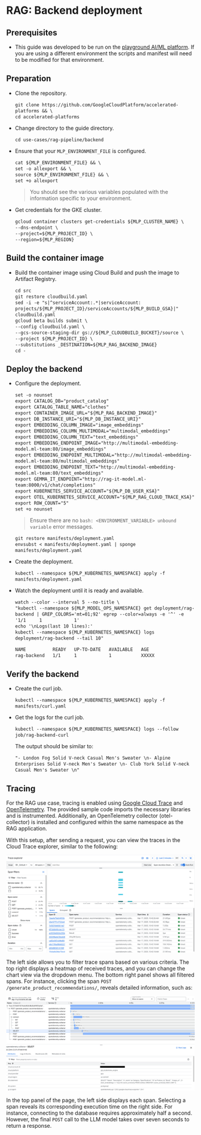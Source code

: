 # RAG: Backend deployment

## Prerequisites

- This guide was developed to be run on the
  [playground AI/ML platform](/platforms/gke-aiml/playground/README.md). If you
  are using a different environment the scripts and manifest will need to be
  modified for that environment.

## Preparation

- Clone the repository.

  ```shell
  git clone https://github.com/GoogleCloudPlatform/accelerated-platforms && \
  cd accelerated-platforms
  ```

- Change directory to the guide directory.

  ```shell
  cd use-cases/rag-pipeline/backend
  ```

- Ensure that your `MLP_ENVIRONMENT_FILE` is configured.

  ```shell
  cat ${MLP_ENVIRONMENT_FILE} && \
  set -o allexport && \
  source ${MLP_ENVIRONMENT_FILE} && \
  set +o allexport
  ```

  > You should see the various variables populated with the information specific
  > to your environment.

- Get credentials for the GKE cluster.

  ```shell
  gcloud container clusters get-credentials ${MLP_CLUSTER_NAME} \
  --dns-endpoint \
  --project=${MLP_PROJECT_ID} \
  --region=${MLP_REGION}
  ```

## Build the container image

- Build the container image using Cloud Build and push the image to Artifact
  Registry.

  ```shell
  cd src
  git restore cloudbuild.yaml
  sed -i -e "s|^serviceAccount:.*|serviceAccount: projects/${MLP_PROJECT_ID}/serviceAccounts/${MLP_BUILD_GSA}|" cloudbuild.yaml
  gcloud beta builds submit \
  --config cloudbuild.yaml \
  --gcs-source-staging-dir gs://${MLP_CLOUDBUILD_BUCKET}/source \
  --project ${MLP_PROJECT_ID} \
  --substitutions _DESTINATION=${MLP_RAG_BACKEND_IMAGE}
  cd -
  ```

## Deploy the backend

- Configure the deployment.

  ```shell
  set -o nounset
  export CATALOG_DB="product_catalog"
  export CATALOG_TABLE_NAME="clothes"
  export CONTAINER_IMAGE_URL="${MLP_RAG_BACKEND_IMAGE}"
  export DB_INSTANCE_URI="${MLP_DB_INSTANCE_URI}"
  export EMBEDDING_COLUMN_IMAGE="image_embeddings"
  export EMBEDDING_COLUMN_MULTIMODAL="multimodal_embeddings"
  export EMBEDDING_COLUMN_TEXT="text_embeddings"
  export EMBEDDING_ENDPOINT_IMAGE="http://multimodal-embedding-model.ml-team:80/image_embeddings"
  export EMBEDDING_ENDPOINT_MULTIMODAL="http://multimodal-embedding-model.ml-team:80/multimodal_embeddings"
  export EMBEDDING_ENDPOINT_TEXT="http://multimodal-embedding-model.ml-team:80/text_embeddings"
  export GEMMA_IT_ENDPOINT="http://rag-it-model.ml-team:8000/v1/chat/completions"
  export KUBERNETES_SERVICE_ACCOUNT="${MLP_DB_USER_KSA}"
  export OTEL_KUBERNETES_SERVICE_ACCOUNT="${MLP_RAG_CLOUD_TRACE_KSA}"
  export ROW_COUNT="5"
  set +o nounset
  ```

  > Ensure there are no `bash: <ENVIRONMENT_VARIABLE> unbound variable` error
  > messages.

  ```shell
  git restore manifests/deployment.yaml
  envsubst < manifests/deployment.yaml | sponge manifests/deployment.yaml
  ```

- Create the deployment.

  ```shell
  kubectl --namespace ${MLP_KUBERNETES_NAMESPACE} apply -f manifests/deployment.yaml
  ```

- Watch the deployment until it is ready and available.

  ```shell
  watch --color --interval 5 --no-title \
  "kubectl --namespace ${MLP_MODEL_OPS_NAMESPACE} get deployment/rag-backend | GREP_COLORS='mt=01;92' egrep --color=always -e '^' -e '1/1     1            1'
  echo '\nLogs(last 10 lines):'
  kubectl --namespace ${MLP_KUBERNETES_NAMESPACE} logs deployment/rag-backend --tail 10"
  ```

  ```
  NAME          READY   UP-TO-DATE   AVAILABLE   AGE
  rag-backend   1/1     1            1           XXXXX
  ```

## Verify the backend

- Create the curl job.

  ```shell
  kubectl --namespace ${MLP_KUBERNETES_NAMESPACE} apply -f manifests/curl.yaml
  ```

- Get the logs for the curl job.

  ```shell
  kubectl --namespace ${MLP_KUBERNETES_NAMESPACE} logs --follow job/rag-backend-curl
  ```

  The output should be similar to:

  ```
  "- London Fog Solid V-neck Casual Men's Sweater \n- Alpine Enterprises Solid V-neck Men's Sweater \n- Club York Solid V-neck Casual Men's Sweater \n"
  ```

## Tracing

For the RAG use case, tracing is enabled using
[Google Cloud Trace](https://cloud.google.com/trace/docs) and
[OpenTelemetry](https://opentelemetry.io/). The provided sample code imports the
necessary libraries and is instrumented. Additionally, an OpenTelemetry
collector (otel-collector) is installed and configured within the same namespace
as the RAG application.

With this setup, after sending a request, you can view the traces in the Cloud
Trace explorer, similar to the following:

![trace-explorer](/docs/use-cases/rag-pipeline/images/trace_explorer.png)

The left side allows you to filter trace spans based on various criteria. The
top right displays a heatmap of received traces, and you can change the chart
view via the dropdown menu. The bottom right panel shows all filtered spans. For
instance, clicking the span `POST /generate_product_recommendations/`, reveals
detailed information, such as:

![trace-example](/docs/use-cases/rag-pipeline/images/trace_example.png)

In the top panel of the page, the left side displays each span. Selecting a span
reveals its corresponding execution time on the right side. For instance,
connecting to the database requires approximately half a second. However, the
final `POST` call to the LLM model takes over seven seconds to return a
response.
